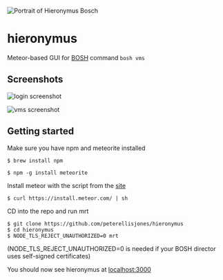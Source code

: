 ![Portrait of Hieronymus Bosch](http://i.imgur.com/MV47cvm.gif)

hieronymus
==========

Meteor-based GUI for [BOSH](https://github.com/cloudfoundry/bosh) command `bosh vms`

## Screenshots

![login screenshot](http://i.imgur.com/twrH9vg.png)

![vms screenshot](http://i.imgur.com/9dpgy8o.png)

## Getting started

Make sure you have npm and meteorite installed

    $ brew install npm
    
    $ npm -g install meteorite
    
Install meteor with the script from the [site](http://meteor.com)

    $ curl https://install.meteor.com/ | sh
    
CD into the repo and run mrt

    $ git clone https://github.com/peterellisjones/hieronymus
    $ cd hieronymus
    $ NODE_TLS_REJECT_UNAUTHORIZED=0 mrt
    
(NODE_TLS_REJECT_UNAUTHORIZED=0 is needed if your BOSH director uses self-signed certificates)
    
You should now see hieronymus at [localhost:3000](http://localhost:3000)
